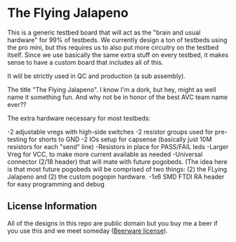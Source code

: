 The Flying Jalapeno
=======

This is a generic testbed board that will act as the "brain and usual hardware" for 99% of testbeds. We currently design a ton of testbeds using the pro mini, but this requires us to also put more circuitry on the testbed itself. Since we use basically the same extra stuff on every testbed, it makes sense to have a custom board that includes all of this.

It will be strictly used in QC and production (a sub assembly). 

The title "The Flying Jalapeno". I know I'm a dork, but hey, might as well name it something fun. And why not be in honor of the best AVC team name ever??

The extra hardware necessary for most testbeds:

-2 adjustable vregs with high-side switches
-2 resistor groups used for pre-testing for shorts to GND
-2 IOs setup for capsense (basically just 10M resistors for each "send" line)
-Resistors in place for PASS/FAIL leds
-Larger Vreg for VCC, to make more current available as needed
-Universal connector (2/18 header) that will mate with future pogobeds. (The idea here is that most future pogobeds will be comprised of two things: (2) the FLying Jalapeno and (2) the custom pogopin hardware.
-1x6 SMD FTDI RA header for easy programming and debug

License Information
-------------------

All of the designs in this repo are public domain but you buy me a beer if you use this and we meet someday ([Beerware license](http://en.wikipedia.org/wiki/Beerware)).

